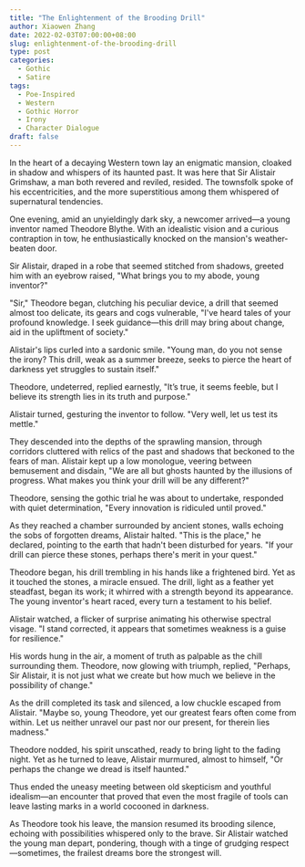 ```yaml
---
title: "The Enlightenment of the Brooding Drill"
author: Xiaowen Zhang
date: 2022-02-03T07:00:00+08:00
slug: enlightenment-of-the-brooding-drill
type: post
categories:
  - Gothic
  - Satire
tags:
  - Poe-Inspired
  - Western
  - Gothic Horror
  - Irony
  - Character Dialogue
draft: false
---
```


In the heart of a decaying Western town lay an enigmatic mansion, cloaked in shadow and whispers of its haunted past. It was here that Sir Alistair Grimshaw, a man both revered and reviled, resided. The townsfolk spoke of his eccentricities, and the more superstitious among them whispered of supernatural tendencies. 

One evening, amid an unyieldingly dark sky, a newcomer arrived—a young inventor named Theodore Blythe. With an idealistic vision and a curious contraption in tow, he enthusiastically knocked on the mansion's weather-beaten door.

Sir Alistair, draped in a robe that seemed stitched from shadows, greeted him with an eyebrow raised, "What brings you to my abode, young inventor?"

"Sir," Theodore began, clutching his peculiar device, a drill that seemed almost too delicate, its gears and cogs vulnerable, "I've heard tales of your profound knowledge. I seek guidance—this drill may bring about change, aid in the upliftment of society."

Alistair's lips curled into a sardonic smile. "Young man, do you not sense the irony? This drill, weak as a summer breeze, seeks to pierce the heart of darkness yet struggles to sustain itself."

Theodore, undeterred, replied earnestly, "It’s true, it seems feeble, but I believe its strength lies in its truth and purpose."

Alistair turned, gesturing the inventor to follow. "Very well, let us test its mettle."

They descended into the depths of the sprawling mansion, through corridors cluttered with relics of the past and shadows that beckoned to the fears of man. Alistair kept up a low monologue, veering between bemusement and disdain, "We are all but ghosts haunted by the illusions of progress. What makes you think your drill will be any different?"

Theodore, sensing the gothic trial he was about to undertake, responded with quiet determination, "Every innovation is ridiculed until proved."

As they reached a chamber surrounded by ancient stones, walls echoing the sobs of forgotten dreams, Alistair halted. "This is the place," he declared, pointing to the earth that hadn't been disturbed for years. "If your drill can pierce these stones, perhaps there's merit in your quest."

Theodore began, his drill trembling in his hands like a frightened bird. Yet as it touched the stones, a miracle ensued. The drill, light as a feather yet steadfast, began its work; it whirred with a strength beyond its appearance. The young inventor's heart raced, every turn a testament to his belief.

Alistair watched, a flicker of surprise animating his otherwise spectral visage. "I stand corrected, it appears that sometimes weakness is a guise for resilience."

His words hung in the air, a moment of truth as palpable as the chill surrounding them. Theodore, now glowing with triumph, replied, "Perhaps, Sir Alistair, it is not just what we create but how much we believe in the possibility of change."

As the drill completed its task and silenced, a low chuckle escaped from Alistair. "Maybe so, young Theodore, yet our greatest fears often come from within. Let us neither unravel our past nor our present, for therein lies madness."

Theodore nodded, his spirit unscathed, ready to bring light to the fading night. Yet as he turned to leave, Alistair murmured, almost to himself, "Or perhaps the change we dread is itself haunted."

Thus ended the uneasy meeting between old skepticism and youthful idealism—an encounter that proved that even the most fragile of tools can leave lasting marks in a world cocooned in darkness.

As Theodore took his leave, the mansion resumed its brooding silence, echoing with possibilities whispered only to the brave. Sir Alistair watched the young man depart, pondering, though with a tinge of grudging respect—sometimes, the frailest dreams bore the strongest will.